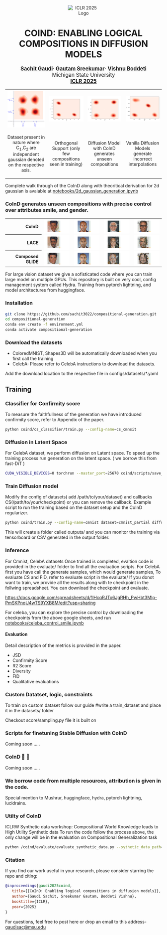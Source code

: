 <div align="center"> <div style="display: flex; justify-content: center; margin-bottom: 20px;"> <img src="https://iclr.cc/static/core/img/iclr-navbar-logo.svg" alt="ICLR 2025 Logo" style="width: 100px; height: auto;"> </div> <h1>COIND: ENABLING LOGICAL COMPOSITIONS IN DIFFUSION MODELS</h1> <p style="font-size:1.2em"> <a href="http://sachit3022.github.io"><strong>Sachit Gaudi</strong></a>· <a href="https://scholar.google.com/citations?user=mBrW_AkAAAAJ&hl=en&oi=ao"><strong>Gautam Sreekumar</strong></a>· <a href="https://scholar.google.com/citations?user=JKcrO9IAAAAJ&hl=en"><strong>Vishnu Boddeti</strong></a> <br> Michigan State University <br> <a href="https://openreview.net/forum?id=cCRlEvjrx4"><strong>ICLR 2025</strong></a> </p> </div>


<table>
  <tr>
    <td><img src="assets/full_2d_dataset.png" width="200"/></td>
    <td><img src="assets/train_dataset.png" width="200"/></td>
    <td><img src="assets/CoInD.png" width="200"/></td>
    <td><img src="assets/vanilla.png" width="200"/></td>
  </tr>
  <tr>
    <td><p align="center">Dataset present in nature where C<sub>1</sub>,C<sub>2</sub> are independent gaussian denoted on the respective axis.</td>
    <td><p align="center">Orthogonal Support (only few compositions seen in training)</p></td>
    <td><p align="center">Diffusion Model with CoInD generates unseen compositions</p></td>
    <td><p align="center">Vanilla Diffusion Models generate incorrect interpolations</p></td>
  </tr>
</table>

Complete walk through of the CoInD along with theoritical derivation for 2d gaussian is avaiable at [notebooks/2d_gaussian_generation.ipynb](notebooks/2d_gaussian_generation.ipynb)

### CoInD generates unseen compositions with precise control over attributes smile, and gender.
<table> <tr> <th style="width:100px; text-align:right; padding-right:10px;">CoInD</th> <td><img src="assets/1_coind.gif" width="200" align="top"></td> <td><img src="assets/2_coind.gif" width="200" align="top"></td> <td><img src="assets/3_coind.gif" width="200" align="top"></td> <td><img src="assets/4_coind.gif" width="200" align="top"></td> </tr> <tr> <th style="width:100px; text-align:right; padding-right:10px;">LACE</th> <td><img src="assets/1_lace.gif" width="200" align="top"></td> <td><img src="assets/2_lace.gif" width="200" align="top"></td> <td><img src="assets/3_lace.gif" width="200" align="top"></td> <td><img src="assets/4_lace.gif" width="200" align="top"></td> </tr> <tr> <th style="width:100px; text-align:right; padding-right:10px;">Composed GLIDE</th> <td><img src="assets/1_vanilla.gif" width="200" align="top"></td> <td><img src="assets/2_vanilla.gif" width="200" align="top"></td> <td><img src="assets/3_vanilla.gif" width="200" align="top"></td> <td><img src="assets/4_vanilla.gif" width="200" align="top"></td> </tr> </table>

For large vision dataset we give a sofisticated code where you can train large model on multiple GPUs. 
This repository is built on very cool, config management system called Hydra. Training from pytorch lightning, and model architectures from huggingface.
### Installation
```bash
git clone https://github.com/sachit3022/compositional-generation.git
cd compositional-generation
conda env create -f environment.yml
conda activate compositional-generation
```
### Download the datasets
- ColoredMNIST, Shapes3D will be automatically downloaded when you first call the training
- CelebA: Please refer to CelebA instructions to download the datasets.

Add the download location to the respective file in configs/datasets/*.yaml

## Training

### Classifier for Confirmity score
To measure the faithfullness of the generation we have introduced confirmity score, refer to Appendix of the paper.
```bash
python coind/cs_classifier/train.py --config-name=cs_cmnsit
```
### Diffusion in Latent Space
For CelebA dataset, we perform diffusion on Latent space. To speed up the training process run generation on the latent space. ( we borrow this from fast-DiT ) 
```bash
CUDA_VISIBLE_DEVICES=0 torchrun --master_port=25670 coind/scripts/save_latent.py --encoder=vae --image-size=128 --dataset=celeba --data-path=/path/to/celeba --features-path=data/celeba
```

### Train Diffusion model
Modify the config of datasets( add /path/to/your/dataset) and callbacks CS(/path/to/your/checkpoint) or you can remove the callback. 
Example script to run the training based on the dataset setup and the CoInD regularizer.
```bash
python coind/train.py --config-name=cmnist dataset=cmnist_partial diffusion.lambda_coind=1.0
```
This will create a folder called outputs/ and you can monitor the training via tensorboard or CSV generated in the output folder.

### Inference
For Cmnist, CelebA datasets Once trained is completed, evaltion code is provided in the evaluate/ folder to find all the evaluation scripts. 
For CelebA first you have call the generate samples, which would generate samples, To evaluate CS and FID, refer to evaluate script in the evaluate/
If you donot want to train, we provide all the results along with te checkpoint in the follwing spreadsheet. You can download the checkpoint and evaluate.

 <a href="https://docs.google.com/spreadsheets/d/1lHcqRJTo6JgRHh_PwHbt3MIp-PmSKPnqU4wTS9YXB8M/edit?usp=sharing">https://docs.google.com/spreadsheets/d/1lHcqRJTo6JgRHh_PwHbt3MIp-PmSKPnqU4wTS9YXB8M/edit?usp=sharing</a> </p> </div>

For celeba, you can explore the precise control by downloading the checkpoints from the above google sheets, and run  [notebooks/celeba_control_smile.ipynb](notebooks/celeba_control_smile.ipynb)



#### Evaluation
Detail description of the metrics is provided in the paper.
- JSD
- Confirmity Score
- R2 Score
- Diversity
- FID
- Qualitative evaluations


### Custom Datatset, logic, constraints

To train on custom dataset follow our guide
#write a train_dataset and place it in the datasets/ folder

Checkout score/sampling.py file it is built on 



### Scripts for finetuning Stable Diffusion with CoInD

Coming soon ..... 

### CoInD 🤝 🤗

Coming soon ..... 

### We borrow code from multiple resources, attribution is given in the code.
Special mention to Mushrur, huggingface, hydra, pytorch lightning, lucidrains.


### Utilty of CoInD
ICLRW Synthetic data workshop: Compositional World Knowledge leads to High Utility Synthetic data
To run the code follow the process above, the only change will be in the evaluation on Compositional Generalization task
```bash
python /coind/evaluate/evaluate_synthetic_data.py --sythetic_data_path=/path/to/synthetic_data --sythetic_data_path=/path/to/originaldata --train_on=synthetic 
```

### Citation

If you find our work useful in your research, please consider starring the repo and citing:

```Bibtex
@inproceedings{gaudi2025coind,
   title={{CoInD: Enabling logical compositions in diffusion models}},
   author={Gaudi Sachit, Sreekumar Gautam, Boddeti Vishnu},
   booktitle={ICLR},
   year={2025}
}
```
For questions, feel free to post here or drop an email to this address- gaudisac@msu.edu
